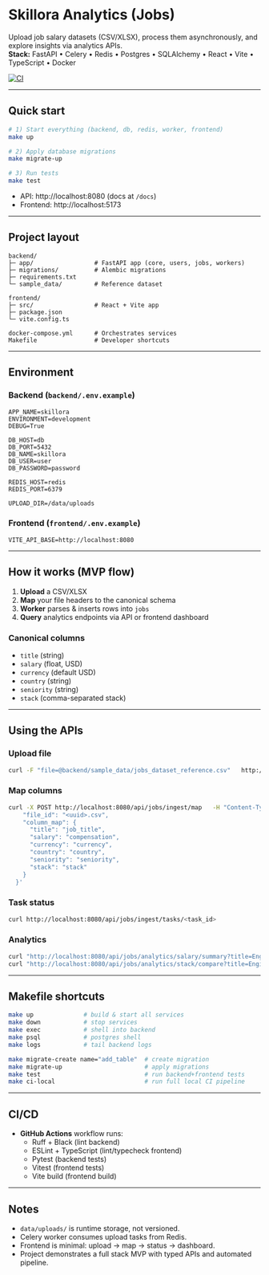# Skillora Analytics (Jobs)

Upload job salary datasets (CSV/XLSX), process them asynchronously, and explore insights via analytics APIs.  
**Stack:** FastAPI • Celery • Redis • Postgres • SQLAlchemy • React • Vite • TypeScript • Docker

[![CI](https://github.com/bvmcardoso/skillora/actions/workflows/ci.yml/badge.svg)](https://github.com/bvmcardoso/skillora/actions)

---

## Quick start

```bash
# 1) Start everything (backend, db, redis, worker, frontend)
make up

# 2) Apply database migrations
make migrate-up

# 3) Run tests
make test
```

- API: http://localhost:8080 (docs at `/docs`)  
- Frontend: http://localhost:5173

---

## Project layout

```
backend/
├─ app/                 # FastAPI app (core, users, jobs, workers)
├─ migrations/          # Alembic migrations
├─ requirements.txt
└─ sample_data/         # Reference dataset

frontend/
├─ src/                 # React + Vite app
├─ package.json
└─ vite.config.ts

docker-compose.yml      # Orchestrates services
Makefile                # Developer shortcuts
```

---

## Environment

### Backend (`backend/.env.example`)
```
APP_NAME=skillora
ENVIRONMENT=development
DEBUG=True

DB_HOST=db
DB_PORT=5432
DB_NAME=skillora
DB_USER=user
DB_PASSWORD=password

REDIS_HOST=redis
REDIS_PORT=6379

UPLOAD_DIR=/data/uploads
```

### Frontend (`frontend/.env.example`)
```
VITE_API_BASE=http://localhost:8080
```

---

## How it works (MVP flow)

1. **Upload** a CSV/XLSX  
2. **Map** your file headers to the canonical schema  
3. **Worker** parses & inserts rows into `jobs`  
4. **Query** analytics endpoints via API or frontend dashboard

### Canonical columns
- `title` (string)  
- `salary` (float, USD)  
- `currency` (default USD)  
- `country` (string)  
- `seniority` (string)  
- `stack` (comma-separated stack)

---

## Using the APIs

### Upload file
```bash
curl -F "file=@backend/sample_data/jobs_dataset_reference.csv"   http://localhost:8080/api/jobs/ingest/upload
```

### Map columns
```bash
curl -X POST http://localhost:8080/api/jobs/ingest/map   -H "Content-Type: application/json"   -d '{
    "file_id": "<uuid>.csv",
    "column_map": {
      "title": "job_title",
      "salary": "compensation",
      "currency": "currency",
      "country": "country",
      "seniority": "seniority",
      "stack": "stack"
    }
  }'
```

### Task status
```bash
curl http://localhost:8080/api/jobs/ingest/tasks/<task_id>
```

### Analytics
```bash
curl "http://localhost:8080/api/jobs/analytics/salary/summary?title=Engineer&country=USA"
curl "http://localhost:8080/api/jobs/analytics/stack/compare?title=Engineer"
```

---

## Makefile shortcuts

```bash
make up              # build & start all services
make down            # stop services
make exec            # shell into backend
make psql            # postgres shell
make logs            # tail backend logs

make migrate-create name="add_table"  # create migration
make migrate-up                       # apply migrations
make test                             # run backend+frontend tests
make ci-local                         # run full local CI pipeline
```

---

## CI/CD

- **GitHub Actions** workflow runs:
  - Ruff + Black (lint backend)
  - ESLint + TypeScript (lint/typecheck frontend)
  - Pytest (backend tests)
  - Vitest (frontend tests)
  - Vite build (frontend build)

---

## Notes

- `data/uploads/` is runtime storage, not versioned.  
- Celery worker consumes upload tasks from Redis.  
- Frontend is minimal: upload → map → status → dashboard.  
- Project demonstrates a full stack MVP with typed APIs and automated pipeline.
